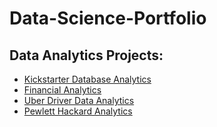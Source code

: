 # Data-Science-Portfolio

## Data Analytics Projects:

- [Kickstarter Database Analytics](https://github.com/nvnehemias/Kickstarter-Analysis)
- [Financial Analytics](https://github.com/nvnehemias/Company-Financial-Analysis)
- [Uber Driver Data Analytics](https://github.com/nvnehemias/Uber-Driver-Data-Analytics)
- [Pewlett Hackard Analytics](https://github.com/nvnehemias/Pewlett-Hackard-Analysis)
